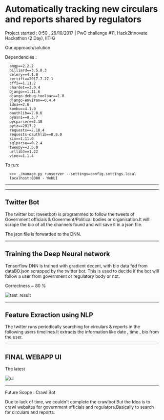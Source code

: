 # Automatically tracking new circulars and reports shared by regulators

Project started : 0:50 , 29/10/2017 | PwC challenge #11, Hack2Innovate Hackathon (2 Day), IIT-G

Our approach/solution 

Dependencies :
          
      amqp==2.2.2
      billiard==3.5.0.3
      celery==4.1.0
      certifi==2017.7.27.1
      cffi==1.11.2
      chardet==3.0.4
      Django==1.11.6
      django-debug-toolbar==1.8
      django-environ==0.4.4
      idna==2.6
      kombu==4.1.0
      oauthlib==2.0.6
      pyasn1==0.3.7
      pycparser==2.18
      pytz==2017.2
      requests==2.18.4
      requests-oauthlib==0.8.0
      six==1.11.0
      sqlparse==0.2.4
      tweepy==3.5.0
      urllib3==1.22
      vine==1.1.4
      
 To run:
 
      >>> ./manage.py runserver --settings=config.settings.local
      localhost:8080 - WebUI


------------------------------------------------------------------------------------------------



------------------------------------------------------------------------------------------------
 Twitter Bot
--------------------------------
The twitter bot (tweetbot) is programmed to follow the tweets of Government officials & Goverment/Political bodies or organisation.It will scrape the bio of all the channels found and will save it in a json file.

The json file is forwarded to the DNN.

------------------------------------------------------------------------------------------------
Training the Deep Neural network 
--------------------------------
Tensorflow DNN is trained with gradient decent, with bio data fed from dataBO.json scrapped by the twitter bot.
This is used to decide if the bot will follow a user from government or regulatory body or not.

Correctness ~ 80 %

![test_result](https://github.com/geekodour/p4pwc/blob/master/test_res.PNG)

------------------------------------------------------------------------------------------------
Feature Exraction using NLP 
--------------------------------
The twitter runs periodically searching for circulars & reports in the following users timelines.It extracts the information like date , time , bio from the user.

------------------------------------------------------------------------------------------------
FINAL WEBAPP UI
---------------------------------------------
The latest 

![ui](https://github.com/geekodour/p4pwc/blob/master/ui.PNG)

------------------------------------------------------------------------------------------------
Future Scope : Crawl Bot 

   Due to lack of time, we couldn't complete the crawlbot.But the Idea is to crawl websites for government officials and regulators.Basically to search for circulars and reports.






